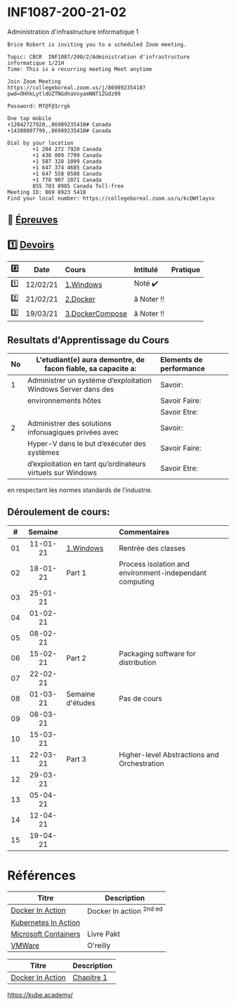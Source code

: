 # INF1087-200-21-02
Administration d'infrastructure informatique 1

```
Brice Robert is inviting you to a scheduled Zoom meeting.

Topic: CBCR  INF1087/200/2/Administration d'infrastructure informatique 1/21H
Time: This is a recurring meeting Meet anytime

Join Zoom Meeting
https://collegeboreal.zoom.us/j/86989235418?pwd=OHhkLytldUZTNGdhaVoyamNNT1ZGdz09

Password: M7@f@1rrgk

One tap mobile
+12042727920,,86989235418# Canada
+14388097799,,86989235418# Canada

Dial by your location
        +1 204 272 7920 Canada
        +1 438 809 7799 Canada
        +1 587 328 1099 Canada
        +1 647 374 4685 Canada
        +1 647 558 0588 Canada
        +1 778 907 2071 Canada
        855 703 8985 Canada Toll-free
Meeting ID: 869 8923 5418
Find your local number: https://collegeboreal.zoom.us/u/kcQWtlaysv
```


## :date: [Épreuves](.epreuves)

## :one: [Devoirs](Devoirs)

|:hash:| Date   | Cours                  | Intitulé                            |  Pratique                                                     |
|------|--------|:-----------------------|:------------------------------------|:--------------------------------------------------------------|
|:one: |12/02/21| [1.Windows](1.Windows) | Noté :heavy_check_mark: |
|:two: |21/02/21| [2.Docker](2.Docker)   | â Noter :bangbang: |
|:three: |19/03/21| [3.DockerCompose](3.DockerCompose)   | â Noter :bangbang: |


## Resultats d'Apprentissage du Cours

|No|L'etudiant(e) aura demontre, de facon fiable, sa capacite a:      |          Elements de performance                               | 
|--|------------------------------------------------------------------|:---------------------------------------------------------------| 
| 1| Administrer un système d’exploitation Windows Server dans des    | Savoir:                                                        | 
|  | environnements hôtes                                             | Savoir Faire:                                                  | 
|  |                                                                  | Savoir Etre:                                                   | 
| 2| Administrer des solutions infonuagiques privées avec             | Savoir:                                                        | 
|  | Hyper-V dans le but d’exécuter des systèmes                      | Savoir Faire:                                                  | 
|  | d’exploitation en tant qu’ordinateurs virtuels sur Windows       | Savoir Etre:                                                   | 





en respectant les normes standards de l’industrie.


## Déroulement de cours:

|# | Semaine|                                          |     Commentaires                                                   |
|--|:------:|:-----------------------------------------|:-------------------------------------------------------------------|
|01|11-01-21| [1.Windows](1.Windows)                   | Rentrée des classes                                                |
|02|18-01-21| Part 1                                   | Process isolation and environment-independant computing            |
|03|25-01-21|                                          |                                                                    |
|04|01-02-21|                                          |                                                                    |
|05|08-02-21|                                          |                                                                    |
|06|15-02-21| Part 2                                   | Packaging software for distribution                                |
|07|22-02-21|                                          |                                                                    |
|08|01-03-21| Semaine d'études                         | Pas de cours                                                       |
|09|08-03-21|                                          |                                                                    |
|10|15-03-21|                                          |                                                                    |
|11|22-03-21| Part 3                                   | Higher-level Abstractions and Orchestration                        |
|12|29-03-21|                                          |                                                                    |
|13|05-04-21|                                          |                                                                    |
|14|12-04-21|                                          |                                                                    |
|15|19-04-21|                                          |                                                                    |

# Références


| Titre                                                                                      | Description                        |
|--------------------------------------------------------------------------------------------|------------------------------------|
| [Docker In Action](https://www.manning.com/books/docker-in-action-second-edition)          | Docker In action  <sup>2nd ed</sup>|
| [Kubernetes In Action](https://www.manning.com/books/kubernetes-in-action-second-edition)  |                                    |
| [Microsoft Containers](https://azure.microsoft.com/en-us/product-categories/containers)    | Livre Pakt                         |
| [VMWare](https://k8s.vmware.com/kubernetes-up-and-running)                                 | O'reilly                           |


| Titre | Description |
|-------|-------------|
| [Docker In Action](https://www.manning.com/books/docker-in-action-second-edition) | [Chapitre 1](https://livebook.manning.com/book/kubernetes-in-action/chapter-1) |


https://kube.academy/
